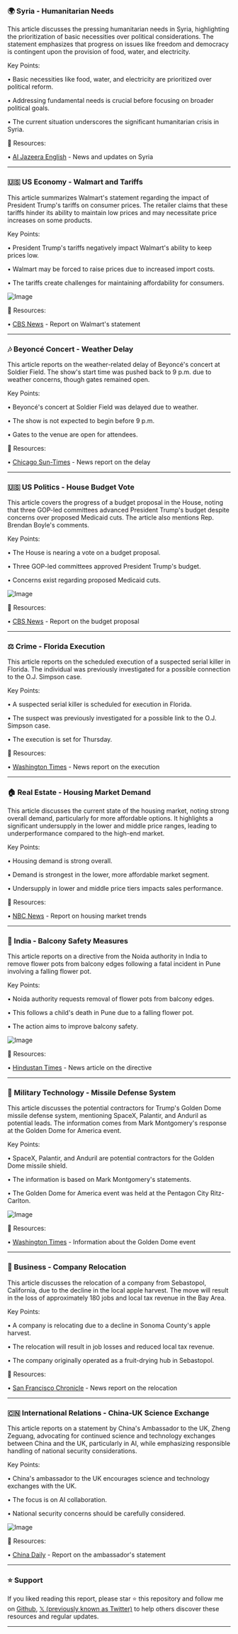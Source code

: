 ### 🌍 Syria - Humanitarian Needs

This article discusses the pressing humanitarian needs in Syria, highlighting the prioritization of basic necessities over political considerations.  The statement emphasizes that progress on issues like freedom and democracy is contingent upon the provision of food, water, and electricity.

Key Points:

• Basic necessities like food, water, and electricity are prioritized over political reform.


•  Addressing fundamental needs is crucial before focusing on broader political goals.


• The current situation underscores the significant humanitarian crisis in Syria.



🔗 Resources:

• [Al Jazeera English](https://x.com/AJEnglish) - News and updates on Syria


---

### 🇺🇸 US Economy - Walmart and Tariffs

This article summarizes Walmart's statement regarding the impact of President Trump's tariffs on consumer prices.  The retailer claims that these tariffs hinder its ability to maintain low prices and may necessitate price increases on some products.

Key Points:

• President Trump's tariffs negatively impact Walmart's ability to keep prices low.


• Walmart may be forced to raise prices due to increased import costs.


• The tariffs create challenges for maintaining affordability for consumers.


![Image](https://pbs.twimg.com/amplify_video_thumb/1923146737356562432/img/r98hUIVB97N_MBDk.jpg)

🔗 Resources:

• [CBS News](https://cbsn.ws/3GZ7wcB) - Report on Walmart's statement


---

### 🎶 Beyoncé Concert - Weather Delay

This article reports on the weather-related delay of Beyoncé's concert at Soldier Field.  The show's start time was pushed back to 9 p.m. due to weather concerns, though gates remained open.

Key Points:

• Beyoncé's concert at Soldier Field was delayed due to weather.


• The show is not expected to begin before 9 p.m.


• Gates to the venue are open for attendees.


🔗 Resources:

• [Chicago Sun-Times](https://x.com/Suntimes/status/1923140679925964953) -  News report on the delay


---

### 🇺🇸 US Politics - House Budget Vote

This article covers the progress of a budget proposal in the House, noting that three GOP-led committees advanced President Trump's budget despite concerns over proposed Medicaid cuts.  The article also mentions Rep. Brendan Boyle's comments.

Key Points:

• The House is nearing a vote on a budget proposal.


• Three GOP-led committees approved President Trump's budget.


• Concerns exist regarding proposed Medicaid cuts.


![Image](https://pbs.twimg.com/amplify_video_thumb/1923140485394169856/img/TIjaer0C2HkznA7J.jpg)

🔗 Resources:

• [CBS News](https://x.com/CBSNews/status/1923140563127108088) - Report on the budget proposal


---

### ⚖️ Crime - Florida Execution

This article reports on the scheduled execution of a suspected serial killer in Florida.  The individual was previously investigated for a possible connection to the O.J. Simpson case.

Key Points:

• A suspected serial killer is scheduled for execution in Florida.


• The suspect was previously investigated for a possible link to the O.J. Simpson case.


• The execution is set for Thursday.


🔗 Resources:

• [Washington Times](https://x.com/WashTimes/status/1923140344301945139) - News report on the execution


---

### 🏠 Real Estate - Housing Market Demand

This article discusses the current state of the housing market, noting strong overall demand, particularly for more affordable options.  It highlights a significant undersupply in the lower and middle price ranges, leading to underperformance compared to the high-end market.

Key Points:

• Housing demand is strong overall.


• Demand is strongest in the lower, more affordable market segment.


• Undersupply in lower and middle price tiers impacts sales performance.


🔗 Resources:

• [NBC News](https://x.com/NBCNews/status/1923132587028938829) -  Report on housing market trends



---

### 🏢 India - Balcony Safety Measures

This article reports on a directive from the Noida authority in India to remove flower pots from balcony edges following a fatal incident in Pune involving a falling flower pot.

Key Points:

• Noida authority requests removal of flower pots from balcony edges.


• This follows a child's death in Pune due to a falling flower pot.


• The action aims to improve balcony safety.


![Image](https://pbs.twimg.com/media/GrAX4rYW4AAosnV?format=jpg&name=small)

🔗 Resources:

• [Hindustan Times](https://hindustantimes.com/cities/noida-news/remove-flower-pots-from-balcony-parapets-noida-authority-101747255135825.html) - News article on the directive


---

### 🚀 Military Technology - Missile Defense System

This article discusses the potential contractors for Trump's Golden Dome missile defense system, mentioning SpaceX, Palantir, and Anduril as potential leads.  The information comes from Mark Montgomery's response at the Golden Dome for America event.

Key Points:

• SpaceX, Palantir, and Anduril are potential contractors for the Golden Dome missile shield.


•  The information is based on Mark Montgomery's statements.


• The Golden Dome for America event was held at the Pentagon City Ritz-Carlton.


![Image](https://pbs.twimg.com/amplify_video_thumb/1923066751446585345/img/euhYHakrfsqaCbtR.jpg)

🔗 Resources:

• [Washington Times](https://washingtontimes.com/specials/golden-dome/) -  Information about the Golden Dome event


---

### 🍎 Business - Company Relocation

This article discusses the relocation of a company from Sebastopol, California, due to the decline in the local apple harvest.  The move will result in the loss of approximately 180 jobs and local tax revenue in the Bay Area.

Key Points:

• A company is relocating due to a decline in Sonoma County's apple harvest.


• The relocation will result in job losses and reduced local tax revenue.


• The company originally operated as a fruit-drying hub in Sebastopol.


🔗 Resources:

• [San Francisco Chronicle](https://x.com/sfchronicle/status/1923118195730207092) - News report on the relocation



---

### 🇨🇳 International Relations - China-UK Science Exchange

This article reports on a statement by China's Ambassador to the UK, Zheng Zeguang, advocating for continued science and technology exchanges between China and the UK, particularly in AI, while emphasizing responsible handling of national security considerations.

Key Points:

•  China's ambassador to the UK encourages science and technology exchanges with the UK.


•  The focus is on AI collaboration.


•  National security concerns should be carefully considered.


![Image](https://pbs.twimg.com/media/GrBAPf1WcAAv45j?format=jpg&name=small)

🔗 Resources:

• [China Daily](https://x.com/ChinaDaily/status/1923107687384088817) - Report on the ambassador's statement


---

### ⭐️ Support

If you liked reading this report, please star ⭐️ this repository and follow me on [Github](https://github.com/Drix10), [𝕏 (previously known as Twitter)](https://x.com/DRIX_10_) to help others discover these resources and regular updates.

---